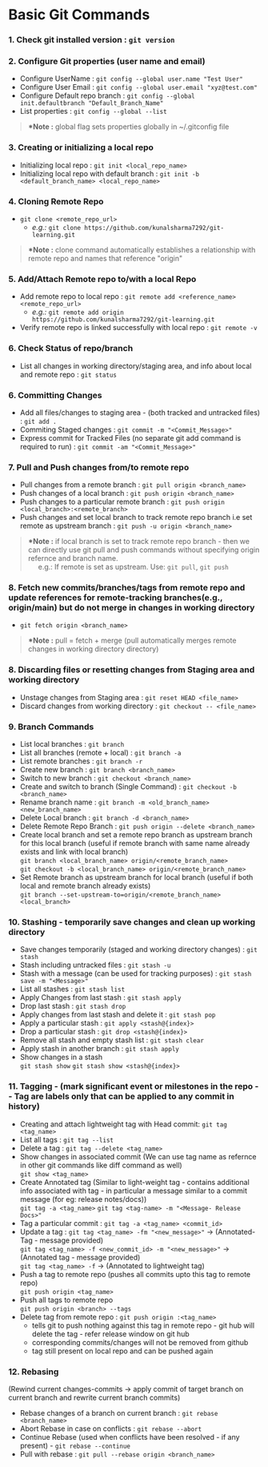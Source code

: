 # Basic Git Commands

### 1. Check git installed version : `git version`

### 2. Configure Git properties (user name and email)
- Configure UserName : `git config --global user.name "Test User"`
- Configure User Email : `git config --global user.email "xyz@test.com"`
- Configure Default repo branch : `git config --global init.defaultbranch "Default_Branch_Name"`
- List properties : `git config --global --list`

> **\*Note :** global flag sets properties globally in ~/.gitconfig file

### 3. Creating or initializing a local repo
- Initializing local repo : `git init <local_repo_name>`
- Initializing local repo with default branch : `git init -b <default_branch_name> <local_repo_name>`

### 4. Cloning Remote Repo
- `git clone <remote_repo_url>`
    - *e.g.:* `git clone https://github.com/kunalsharma7292/git-learning.git`
    
> **\*Note :** clone command automatically establishes a relationship with remote repo and names that reference "origin"


### 5. Add/Attach Remote repo to/with a local Repo
- Add remote repo to local repo :  `git remote add <reference_name> <remote_repo_url>`
    - *e.g.:* `git remote add origin https://github.com/kunalsharma7292/git-learning.git`
- Verify remote repo is linked successfully with local repo : `git remote -v`

### 6. Check Status of repo/branch
- List all changes in working directory/staging area, and info about local and remote repo : `git status`

### 6. Committing Changes
- Add all files/changes to staging area - (both tracked and untracked files) : `git add .`
- Commiting Staged changes : `git commit -m "<Commit_Message>"`
- Express commit for Tracked Files (no separate git add command is required to run) : `git commit -am "<Commit_Message>"`

### 7. Pull and Push changes from/to remote repo
- Pull changes from a remote branch : `git pull origin <branch_name>`
- Push changes of a local branch : `git push origin <branch_name>`
- Push changes to a particular remote branch : `git push origin <local_branch>:<remote_branch>`
- Push changes and set local branch to track remote repo branch i.e set remote as upstream branch : `git push -u origin <branch_name>`

> **\*Note :** if local branch is set to track remote repo branch - then we can directly use git pull and push commands without specifying origin refernce and branch name.  
&nbsp;&nbsp;&nbsp;&nbsp;&nbsp;e.g.: If remote is set as upstream.  Use: `git pull`, `git push`

### 8. Fetch new commits/branches/tags from remote repo and update references for remote-tracking branches(e.g., origin/main) but do not merge in changes in working directory
- `git fetch origin <branch_name>`

> **\*Note :** pull = fetch + merge (pull automatically merges remote changes in working directory directory)

### 8. Discarding files or resetting changes from Staging area and working directory
- Unstage changes from Staging area : `git reset HEAD <file_name>`
- Discard changes from working directory : `git checkout -- <file_name>`

### 9. Branch Commands
- List local branches : `git branch`
- List all branches (remote + local) : `git branch -a`
- List remote branches : `git branch -r`
- Create new branch : `git branch <branch_name>`
- Switch to new branch : `git checkout <branch_name>`
- Create and switch to branch (Single Command) : `git checkout -b <branch_name>`
- Rename branch name : `git branch -m <old_branch_name> <new_branch_name>`
- Delete Local branch : `git branch -d <branch_name>`
- Delete Remote Repo Branch : `git push origin --delete <branch_name>`
- Create local branch and set a remote repo branch as upstream branch for this local branch (useful if remote branch with same name already exists and link with local branch)  
`git branch <local_branch_name> origin/<remote_branch_name>`  
`git checkout -b <local_branch_name> origin/<remote_branch_name>`
- Set Remote branch as upstream branch for local branch (useful if both local and remote branch already exists)  
`git branch --set-upstream-to=origin/<remote_branch_name> <local_branch>`

### 10. Stashing - temporarily save changes and clean up working directory
- Save changes temporarily (staged and working directory changes) : `git stash`
- Stash including untracked files : `git stash -u`
- Stash with a message (can be used for tracking purposes) : `git stash save -m "<Message>"`
- List all stashes : `git stash list`
- Apply Changes from last stash : `git stash apply`
- Drop last stash : `git stash drop`
- Apply changes from last stash and delete it : `git stash pop`
- Apply a particular stash : `git apply <stash@{index}>`
- Drop a particular stash : `git drop <stash@{index}>`
- Remove all stash and empty stash list : `git stash clear`
- Apply stash in another branch : `git stash apply`
- Show changes in a stash  
`git stash show`
`git stash show <stash@{index}>`

### 11. Tagging - (mark significant event or milestones in the repo -- Tag are labels only that can be applied to any commit in history)
- Creating and attach lightweight tag with Head commit: `git tag <tag_name>`
- List all tags : `git tag --list`
- Delete a tag : `git tag --delete <tag_name>`
- Show changes in associated commit (We can use tag name as refernce in other git commands like diff command as well)  
`git show <tag_name>`
- Create Annotated tag (Similar to light-weight tag - contains additional info associated with tag - in particular a message similar to a commit message (for eg: release notes/docs))  
`git tag -a <tag_name>`
`git tag <tag-name> -m "<Message- Release Docs>"`
- Tag a particular commit : `git tag -a <tag_name> <commit_id>`
- Update a tag : 
`git tag <tag_name> -fm "<new_message>"` -> (Annotated-Tag - message provided)  
`git tag <tag_name> -f <new_commit_id> -m "<new_message>"` -> (Annotated tag - message provided)  
`git tag <tag_name> -f` -> (Annotated to lightweight tag)
- Push a tag to remote repo (pushes all commits upto this tag to remote repo)  
`git push origin <tag_name>`
- Push all tags to remote repo  
`git push origin <branch> --tags`
- Delete tag from remote repo : `git push origin :<tag_name>`
    - tells git to push nothing against this tag in remote repo - git hub will delete the tag - refer release window on git hub
    - corresponding commits/changes will not be removed from github
    - tag still present on local repo and can be pushed again 

### 12. Rebasing  
(Rewind current changes-commits -> apply commit of target branch on current branch and rewrite current branch commits)

- Rebase changes of a branch on current branch : `git rebase <branch_name>`
- Abort Rebase in case on conflicts : `git rebase --abort`
- Continue Rebase (used when conflicts have been resolved - if any present) - `git rebase --continue`
- Pull with rebase : `git pull --rebase origin <branch_name>` 